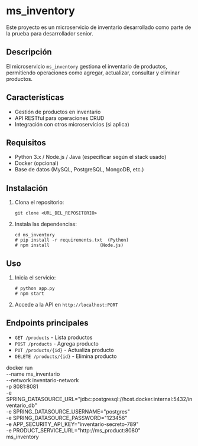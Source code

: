 # ms_inventory

Este proyecto es un microservicio de inventario desarrollado como parte de la prueba para desarrollador senior.

## Descripción

El microservicio `ms_inventory` gestiona el inventario de productos, permitiendo operaciones como agregar, actualizar, consultar y eliminar productos.

## Características

- Gestión de productos en inventario
- API RESTful para operaciones CRUD
- Integración con otros microservicios (si aplica)

## Requisitos

- Python 3.x / Node.js / Java (especificar según el stack usado)
- Docker (opcional)
- Base de datos (MySQL, PostgreSQL, MongoDB, etc.)

## Instalación

1. Clona el repositorio:
    ```
    git clone <URL_DEL_REPOSITORIO>
    ```
2. Instala las dependencias:
    ```
    cd ms_inventory
    # pip install -r requirements.txt  (Python)
    # npm install                   (Node.js)
    ```

## Uso

1. Inicia el servicio:
    ```
    # python app.py
    # npm start
    ```
2. Accede a la API en `http://localhost:PORT`

## Endpoints principales

- `GET /products` - Lista productos
- `POST /products` - Agrega producto
- `PUT /products/{id}` - Actualiza producto
- `DELETE /products/{id}` - Elimina producto


docker run \
  --name ms_inventario \
  --network inventario-network \
  -p 8081:8081 \
  -e SPRING_DATASOURCE_URL="jdbc:postgresql://host.docker.internal:5432/inventario_db" \
  -e SPRING_DATASOURCE_USERNAME="postgres" \
  -e SPRING_DATASOURCE_PASSWORD="123456" \
  -e APP_SECURITY_API_KEY="inventario-secreto-789" \
  -e PRODUCT_SERVICE_URL="http://ms_product:8080" \
  ms_inventory

